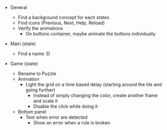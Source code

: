 * General
    * Find a background concept for each states
    * Find icons (Previous, Next, Help, Reload)
    * Verify the animations
        * On buttons container, maybe animate the buttons individually

* Main (state)
    * Find a name :D

* Game (state)
    * Rename to Puzzle
    * Animation
        * Light the grid on a time based delay (starting around the tile and going further)
            * Instead of simply changing the color, create another frame and scale it
            * Disable the click while doing it
    * Bottom panel
        * Text when error are detected
            * Show an error when a rule is broken

